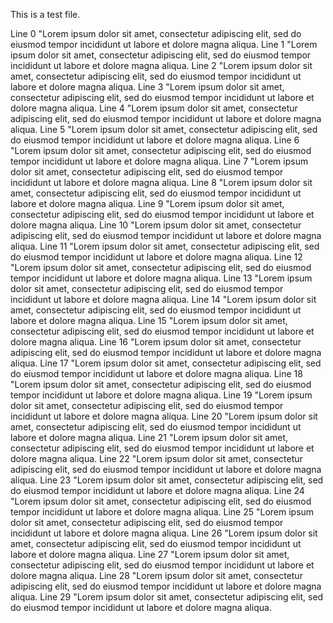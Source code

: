 This is a test file.

Line 0 "Lorem ipsum dolor sit amet, consectetur adipiscing elit, sed do eiusmod tempor incididunt ut labore et dolore magna aliqua. 
Line 1 "Lorem ipsum dolor sit amet, consectetur adipiscing elit, sed do eiusmod tempor incididunt ut labore et dolore magna aliqua. 
Line 2 "Lorem ipsum dolor sit amet, consectetur adipiscing elit, sed do eiusmod tempor incididunt ut labore et dolore magna aliqua. 
Line 3 "Lorem ipsum dolor sit amet, consectetur adipiscing elit, sed do eiusmod tempor incididunt ut labore et dolore magna aliqua. 
Line 4 "Lorem ipsum dolor sit amet, consectetur adipiscing elit, sed do eiusmod tempor incididunt ut labore et dolore magna aliqua.
Line 5 "Lorem ipsum dolor sit amet, consectetur adipiscing elit, sed do eiusmod tempor incididunt ut labore et dolore magna aliqua.
Line 6 "Lorem ipsum dolor sit amet, consectetur adipiscing elit, sed do eiusmod tempor incididunt ut labore et dolore magna aliqua.
Line 7 "Lorem ipsum dolor sit amet, consectetur adipiscing elit, sed do eiusmod tempor incididunt ut labore et dolore magna aliqua.
Line 8 "Lorem ipsum dolor sit amet, consectetur adipiscing elit, sed do eiusmod tempor incididunt ut labore et dolore magna aliqua.
Line 9 "Lorem ipsum dolor sit amet, consectetur adipiscing elit, sed do eiusmod tempor incididunt ut labore et dolore magna aliqua.
Line 10 "Lorem ipsum dolor sit amet, consectetur adipiscing elit, sed do eiusmod tempor incididunt ut labore et dolore magna aliqua. 
Line 11 "Lorem ipsum dolor sit amet, consectetur adipiscing elit, sed do eiusmod tempor incididunt ut labore et dolore magna aliqua. 
Line 12 "Lorem ipsum dolor sit amet, consectetur adipiscing elit, sed do eiusmod tempor incididunt ut labore et dolore magna aliqua. 
Line 13 "Lorem ipsum dolor sit amet, consectetur adipiscing elit, sed do eiusmod tempor incididunt ut labore et dolore magna aliqua. 
Line 14 "Lorem ipsum dolor sit amet, consectetur adipiscing elit, sed do eiusmod tempor incididunt ut labore et dolore magna aliqua.
Line 15 "Lorem ipsum dolor sit amet, consectetur adipiscing elit, sed do eiusmod tempor incididunt ut labore et dolore magna aliqua.
Line 16 "Lorem ipsum dolor sit amet, consectetur adipiscing elit, sed do eiusmod tempor incididunt ut labore et dolore magna aliqua.
Line 17 "Lorem ipsum dolor sit amet, consectetur adipiscing elit, sed do eiusmod tempor incididunt ut labore et dolore magna aliqua.
Line 18 "Lorem ipsum dolor sit amet, consectetur adipiscing elit, sed do eiusmod tempor incididunt ut labore et dolore magna aliqua.
Line 19 "Lorem ipsum dolor sit amet, consectetur adipiscing elit, sed do eiusmod tempor incididunt ut labore et dolore magna aliqua.
Line 20 "Lorem ipsum dolor sit amet, consectetur adipiscing elit, sed do eiusmod tempor incididunt ut labore et dolore magna aliqua. 
Line 21 "Lorem ipsum dolor sit amet, consectetur adipiscing elit, sed do eiusmod tempor incididunt ut labore et dolore magna aliqua. 
Line 22 "Lorem ipsum dolor sit amet, consectetur adipiscing elit, sed do eiusmod tempor incididunt ut labore et dolore magna aliqua. 
Line 23 "Lorem ipsum dolor sit amet, consectetur adipiscing elit, sed do eiusmod tempor incididunt ut labore et dolore magna aliqua. 
Line 24 "Lorem ipsum dolor sit amet, consectetur adipiscing elit, sed do eiusmod tempor incididunt ut labore et dolore magna aliqua.
Line 25 "Lorem ipsum dolor sit amet, consectetur adipiscing elit, sed do eiusmod tempor incididunt ut labore et dolore magna aliqua.
Line 26 "Lorem ipsum dolor sit amet, consectetur adipiscing elit, sed do eiusmod tempor incididunt ut labore et dolore magna aliqua.
Line 27 "Lorem ipsum dolor sit amet, consectetur adipiscing elit, sed do eiusmod tempor incididunt ut labore et dolore magna aliqua.
Line 28 "Lorem ipsum dolor sit amet, consectetur adipiscing elit, sed do eiusmod tempor incididunt ut labore et dolore magna aliqua.
Line 29 "Lorem ipsum dolor sit amet, consectetur adipiscing elit, sed do eiusmod tempor incididunt ut labore et dolore magna aliqua.
